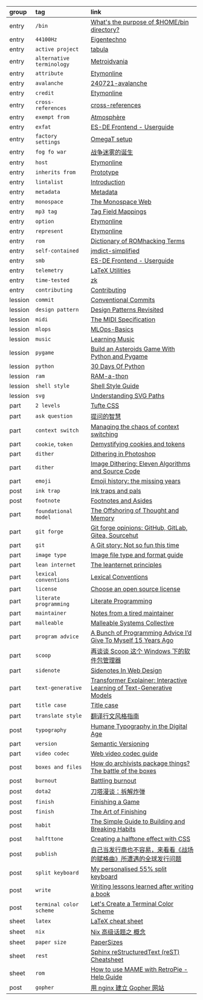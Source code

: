 group   | tag                       | link
:-      | :-                        | :-
entry   | `/bin`                    | [What's the purpose of $HOME/bin directory?](https://askubuntu.com/questions/1408441/whats-the-purpose-of-home-bin-directory)
entry   | `44100Hz`                 | [Eigentechno](https://www.isik.dev/posts/Eigentechno.html)
entry   | `active project`          | [tabula](https://github.com/tabulapdf/tabula)
entry   | `alternative terminology` | [Metroidvania](https://en.wikipedia.org/wiki/Metroidvania)
entry   | `attribute`               | [Etymonline](https://www.etymonline.com/search?q=Attribution)
entry   | `avalanche`               | [240721-avalanche](https://nnnnnnnn.co/log/240721-avalanche.html)
entry   | `credit`                  | [Etymonline](https://www.etymonline.com/search?q=Credits)
entry   | `cross-references`        | [cross-references](https://docs.readthedocs.io/en/stable/guides/cross-referencing-with-sphinx.html)
entry   | `exempt from`             | [Atmosphère](https://github.com/Atmosphere-NX/Atmosphere#licensing)
entry   | `exfat`                   | [ES-DE Frontend - Userguide](https://gitlab.com/es-de/emulationstation-de/-/blob/master/USERGUIDE.md#specific-notes-for-windows)
entry   | `factory settings`        | [OmegaT setup](https://github.com/capstanlqc/omegat-user-config-dev572)
entry   | `fog fo war`              | [战争迷雾的诞生](https://indienova.com/indie-game-news/the-life-times-of-video-games-23-the-fog-of-war/)
entry   | `host`                    | [Etymonline](https://www.etymonline.com/word/host)
entry   | `inherits from`           | [Prototype](https://gameprogrammingpatterns.com/prototype.html)
entry   | `lintalist`               | [Introduction](https://lintalist.github.io/#Introduction)
entry   | `metadata`                | [Metadata](https://patreon.renpy.org/save-metadata.html#what-is-metadata)
entry   | `monospace`               | [The Monospace Web](https://owickstrom.github.io/the-monospace-web/)
entry   | `mp3 tag`                 | [Tag Field Mappings](https://docs.mp3tag.de/mapping/)
entry   | `option`                  | [Etymonline](https://www.etymonline.com/word/option)
entry   | `represent`               | [Etymonline](https://www.etymonline.com/word/represent)
entry   | `rom`                     | [Dictionary of ROMhacking Terms](https://www.romhacking.net/dictionary/?page=dictionary)
entry   | `self-contained`          | [jmdict-simplified](https://github.com/scriptin/jmdict-simplified#why)
entry   | `smb`                     | [ES-DE Frontend - Userguide](https://gitlab.com/es-de/emulationstation-de/-/blob/master/USERGUIDE.md#placing-games-and-other-resources-on-network-shares)
entry   | `telemetry`               | [LaTeX Utilities](https://github.com/tecosaur/LaTeX-Utilities)
entry   | `time-tested`             | [zk](https://github.com/sirupsen/zk)
entry   | `contributing`            | [Contributing](https://github.com/MarcDiethelm/contributing)
lession | `commit`                  | [Conventional Commits](https://www.conventionalcommits.org)
lession | `design pattern`          | [Design Patterns Revisited](https://gameprogrammingpatterns.com/design-patterns-revisited.html)
lession | `midi`                    | [The MIDI Specification](http://midi.teragonaudio.com/tech/midispec.htm)
lession | `mlops`                   | [MLOps-Basics](https://github.com/graviraja/MLOps-Basics)
lession | `music`                   | [Learning Music](https://learningmusic.ableton.com/)
lession | `pygame`                  | [Build an Asteroids Game With Python and Pygame](https://realpython.com/asteroids-game-python)
lession | `python`                  | [30 Days Of Python](https://github.com/Asabeneh/30-Days-Of-Python)
lession | `ram`                     | [RAM-a-thon](https://ram-a-thon.vercel.app/)
lession | `shell style`             | [Shell Style Guide](https://google.github.io/styleguide/shellguide.html)
lession | `svg`                     | [Understanding SVG Paths](https://www.nan.fyi/svg-paths)
part    | `2 levels`                | [Tufte CSS](https://edwardtufte.github.io/tufte-css/)
part    | `ask question`            | [提问的智慧](https://github.com/ryanhanwu/How-To-Ask-Questions-The-Smart-Way/blob/main/README-zh_CN.md)
part    | `context switch`          | [Managing the chaos of context switching](https://leaddev.com/process/managing-chaos-context-switching)
part    | `cookie`, `token`         | [Demystifying cookies and tokens](https://tommihovi.com/2024/05/demystifying-cookies-and-tokens/)
part    | `dither`                  | [Dithering in Photoshop](https://abductedplatypus.com/tools/2017/04/14/dither-brushes.html)
part    | `dither`                  | [Image Dithering: Eleven Algorithms and Source Code](https://tannerhelland.com/2012/12/28/dithering-eleven-algorithms-source-code.html)
part    | `emoji`                   | [Emoji history: the missing years](https://blog.gingerbeardman.com/2024/05/10/emoji-history-the-missing-years/)
post    | `ink trap`                | [Ink traps and pals](https://tosche.net/blog/ink-traps-and-pals)
post    | `footnote`                | [Footnotes and Asides](https://www.publisha.org/papers/footnotes/)
part    | `foundational model`      | [The Offshoring of Thought and Memory](https://www.multiverses.xyz/facts/the-offshoring-of-thought-and-memory/)
part    | `git forge`               | [Git forge opinions: GitHub, GitLab, Gitea, Sourcehut](https://cadence.moe/blog/2022-07-03-git-forge-opinions-github-gitlab-gitea-sourcehut)
part    | `git`                     | [A Git story: Not so fun this time](https://blog.brachiosoft.com/en/posts/git/)
part    | `image type`              | [Image file type and format guide](https://developer.mozilla.org/en-US/docs/Web/Media/Formats/Image_types)
part    | `lean internet`           | [The leanternet principles](https://www.leanternet.com/)
part    | `lexical conventions`     | [Lexical Conventions](https://www.lua.org/manual/5.4/manual.html#3.1)
part    | `license`                 | [Choose an open source license](https://choosealicense.com/)
part    | `literate programming`    | [Literate Programming](http://www.literateprogramming.com/index.html)
part    | `maintainer`              | [Notes from a tired maintainer](https://github.com/pi0/tired-maintainer)
part    | `malleable`               | [Malleable Systems Collective](https://malleable.systems/)
part    | `program advice`          | [A Bunch of Programming Advice I’d Give To Myself 15 Years Ago](https://mbuffett.com/posts/programming-advice-younger-self/)
part    | `scoop`                   | [再谈谈 Scoop 这个 Windows 下的软件包管理器](https://chawyehsu.com/blog/talk-about-scoop-the-package-manager-for-windows-again)
part    | `sidenote`                | [Sidenotes In Web Design](https://gwern.net/sidenote)
part    | `text-generative`         | [Transformer Explainer: Interactive Learning of Text-Generative Models](https://github.com/poloclub/transformer-explainer)
part    | `title case`              | [Title case](https://www.wikiwand.com/en/articles/Title_case)
part    | `translate style`         | [翻译行文风格指南](https://github.com/OmegaT-L10N/zh_CN/blob/master/style_guide.md)
post    | `typography`              | [Humane Typography in the Digital Age](https://matejlatin.github.io/Gutenberg/example2/)
part    | `version`                 | [Semantic Versioning](https://semver.org)
part    | `video codec`             | [Web video codec guide](https://developer.mozilla.org/en-US/docs/Web/Media/Formats/Video_codecs)
post    | `boxes and files`         | [How do archivists package things? The battle of the boxes](https://peelarchivesblog.com/2024/09/10/how-do-archivists-package-things-the-battle-of-the-boxes/)
post    | `burnout`                 | [Battling burnout](https://www.jonashietala.se/blog/2023/03/14/battling_burnout/)
post    | `dota2`                   | [刀塔漫谈：拆解炸弹](https://www.dota2.com.cn/article/details/20230727/220348.html)
post    | `finish`                  | [Finishing a Game](https://makegames.tumblr.com/post/1136623767/finishing-a-game)
post    | `finish`                  | [The Art of Finishing](https://www.bytedrum.com/posts/art-of-finishing/)
post    | `habit`                   | [The Simple Guide to Building and Breaking Habits](https://alexy.tech/posts/the-simple-guide-to-building-and-breaking-habits/)
post    | `halfttone`               | [Creating a halftone effect with CSS](https://leanrada.com/notes/pure-css-halftone)
post    | `publish`                 | [自己当发行商也不容易，来看看《战场的赋格曲》所遭遇的全球发行问题](https://indienova.com/indie-game-news/2022-cedec-fuga-melodies-of-steel/)
post    | `split keyboard`          | [My personalised 55% split keyboard](https://leanrada.com/notes/my-personalised-keyboard/)
post    | `write`                   | [Writing lessons learned after writing a book](https://www.jonashietala.se/blog/2023/11/25/writing_lessons_learned_after_writing_a_book/)
post    | `terminal color scheme`   | [Let's Create a Terminal Color Scheme](https://hamvocke.com/blog/lets-create-a-terminal-color-scheme/)
sheet   | `latex`                   | [LaTeX cheat sheet](https://wch.github.io/latexsheet/)
sheet   | `nix`                     | [Nix 高级话题之 概念](https://www.rectcircle.cn/posts/nix-advanced-glossary/)
sheet   | `paper size`              | [PaperSizes](https://papersizes.io/)
sheet   | `rest`                    | [Sphinx reStructuredText (reST) Cheatsheet](https://github.com/radeklat/sphinx-rest-cheatsheet)
sheet   | `rom`                     | [How to use MAME with RetroPie - Help Guide](https://retropie.org.uk/forum/topic/2859/how-to-use-mame-with-retropie-help-guide/2)
post    | `gopher`                  | [用 nginx 建立 Gopher 网站](https://lantian.pub/article/modify-website/serve-gopher-with-nginx.lantian/)